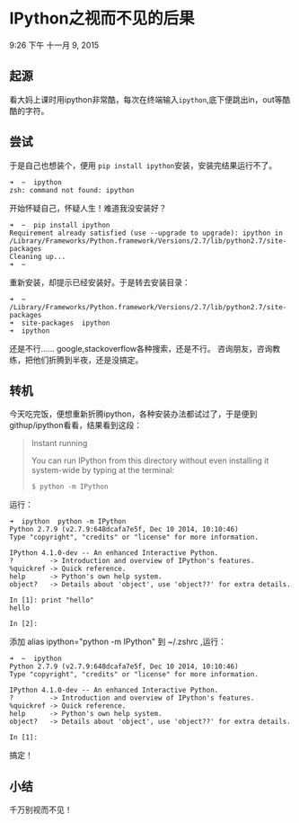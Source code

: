 # IPython之视而不见的后果
9:26 下午 十一月 9, 2015

## 起源
看大妈上课时用ipython非常酷，每次在终端输入```ipython```,底下便跳出in，out等酷酷的字符。

## 尝试
于是自己也想装个，便用 ```pip install ipython```安装，安装完结果运行不了。

```
➜  ~  ipython
zsh: command not found: ipython
```
开始怀疑自己，怀疑人生！难道我没安装好？

```
➜  ~  pip install ipython
Requirement already satisfied (use --upgrade to upgrade): ipython in /Library/Frameworks/Python.framework/Versions/2.7/lib/python2.7/site-packages
Cleaning up...
➜  ~
```
重新安装，却提示已经安装好。于是转去安装目录：

```
➜  ~  /Library/Frameworks/Python.framework/Versions/2.7/lib/python2.7/site-packages
➜  site-packages  ipython
➜  ipython
```
还是不行......
google,stackoverflow各种搜索，还是不行。
咨询朋友，咨询教练，把他们折腾到半夜，还是没搞定。

## 转机
今天吃完饭，便想重新折腾ipython，各种安装办法都试过了，于是便到githup/ipython看看，结果看到这段：

> Instant running
>
> You can run IPython from this directory without even installing it system-wide by typing at the terminal:
>
> ```$ python -m IPython```

运行：

```
➜  ipython  python -m IPython
Python 2.7.9 (v2.7.9:648dcafa7e5f, Dec 10 2014, 10:10:46)
Type "copyright", "credits" or "license" for more information.

IPython 4.1.0-dev -- An enhanced Interactive Python.
?         -> Introduction and overview of IPython's features.
%quickref -> Quick reference.
help      -> Python's own help system.
object?   -> Details about 'object', use 'object??' for extra details.

In [1]: print "hello"
hello

In [2]:
```
添加 alias ipython="python -m IPython"  到 ~/.zshrc ,运行：

```
➜  ~  ipython
Python 2.7.9 (v2.7.9:648dcafa7e5f, Dec 10 2014, 10:10:46)
Type "copyright", "credits" or "license" for more information.

IPython 4.1.0-dev -- An enhanced Interactive Python.
?         -> Introduction and overview of IPython's features.
%quickref -> Quick reference.
help      -> Python's own help system.
object?   -> Details about 'object', use 'object??' for extra details.

In [1]:
```
搞定！

## 小结
千万别视而不见！



